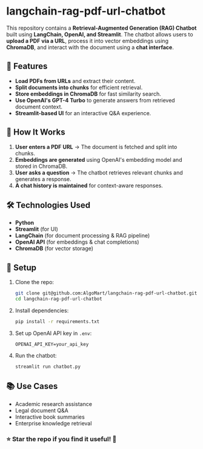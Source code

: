 # langchain-rag-pdf-url-chatbot

This repository contains a **Retrieval-Augmented Generation (RAG) Chatbot** built using **LangChain, OpenAI, and Streamlit**. The chatbot allows users to **upload a PDF via a URL**, process it into vector embeddings using **ChromaDB**, and interact with the document using a **chat interface**.

## 🚀 Features

-   **Load PDFs from URLs** and extract their content.
-   **Split documents into chunks** for efficient retrieval.
-   **Store embeddings in ChromaDB** for fast similarity search.
-   **Use OpenAI's GPT-4 Turbo** to generate answers from retrieved document context.
-   **Streamlit-based UI** for an interactive Q&A experience.

## 📌 How It Works

1. **User enters a PDF URL** → The document is fetched and split into chunks.
2. **Embeddings are generated** using OpenAI's embedding model and stored in ChromaDB.
3. **User asks a question** → The chatbot retrieves relevant chunks and generates a response.
4. **A chat history is maintained** for context-aware responses.

## 🛠️ Technologies Used

-   **Python**
-   **Streamlit** (for UI)
-   **LangChain** (for document processing & RAG pipeline)
-   **OpenAI API** (for embeddings & chat completions)
-   **ChromaDB** (for vector storage)

## 🔧 Setup

1. Clone the repo:
    ```bash
    git clone git@github.com:AlgoMart/langchain-rag-pdf-url-chatbot.git
    cd langchain-rag-pdf-url-chatbot
    ```
2. Install dependencies:
    ```bash
    pip install -r requirements.txt
    ```
3. Set up OpenAI API key in `.env`:
    ```
    OPENAI_API_KEY=your_api_key
    ```
4. Run the chatbot:
    ```bash
    streamlit run chatbot.py
    ```

## 📚 Use Cases

-   Academic research assistance
-   Legal document Q&A
-   Interactive book summaries
-   Enterprise knowledge retrieval

### ⭐ Star the repo if you find it useful! 🚀
